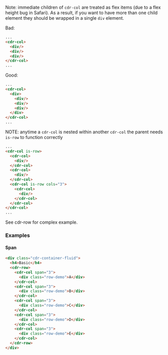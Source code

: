 Note: immediate children of `cdr-col` are treated as flex items (due to a flex height bug in Safari). As a result, if you want to have more than one child element they should be wrapped in a single `div` element.

Bad:
```html
...
<cdr-col>
  <div/>
  <div/>
  <div/>
</cdr-col>
...
```
Good:
```html
...
<cdr-col>
  <div>
    <div/>
    <div/>
    <div/>
  </div>
</cdr-col>
...
```


NOTE: anytime a `cdr-col` is nested within another `cdr-col` the parent needs `is-row` to function correctly

```html
...
<cdr-col is-row>
  <cdr-col>
    <div/>
  </cdr-col>
  <cdr-col>
    <div/>
  </cdr-col>
  <cdr-col is-row cols="3">
    <cdr-col>
      <div/>
    </cdr-col>
  </cdr-col>
</cdr-col>
...
```

See cdr-row for complex example.

### Examples

#### Span

```html
<div class="cdr-container-fluid">
  <h4>Basic</h4>
  <cdr-row>
    <cdr-col span="3">
      <div class="row-demo">A</div>
    </cdr-col>
    <cdr-col span="3">
      <div class="row-demo">B</div>
    </cdr-col>
    <cdr-col span="3">
      <div class="row-demo">C</div>
    </cdr-col>
    <cdr-col span="3">
      <div class="row-demo">D</div>
    </cdr-col>
    <cdr-col span="3">
      <div class="row-demo">E</div>
    </cdr-col>
  </cdr-row>
</div>
```
